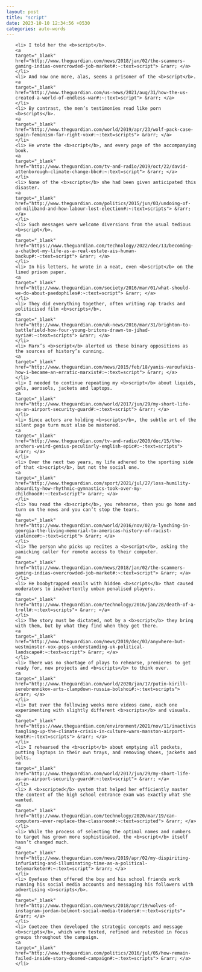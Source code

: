 ```yaml
---
layout: post
title: "script"
date: 2023-10-10 12:34:56 +0530
categories: auto-words
---
```

<ol>

    <li> I told her the <b>script</b>.
    <a 
    target="_blank" 
    href="http://www.theguardian.com/news/2018/jan/02/the-scammers-gaming-indias-overcrowded-job-market#:~:text=script"> &rarr; </a>
    </li>
    <li> And now one more, alas, seems a prisoner of the <b>script</b>.
    <a 
    target="_blank" 
    href="http://www.theguardian.com/us-news/2021/aug/31/how-the-us-created-a-world-of-endless-war#:~:text=script"> &rarr; </a>
    </li>
    <li> By contrast, the men’s testimonies read like porn <b>scripts</b>.
    <a 
    target="_blank" 
    href="http://www.theguardian.com/world/2019/apr/23/wolf-pack-case-spain-feminism-far-right-vox#:~:text=scripts"> &rarr; </a>
    </li>
    <li> He wrote the <b>script</b>, and every page of the accompanying book.
    <a 
    target="_blank" 
    href="http://www.theguardian.com/tv-and-radio/2019/oct/22/david-attenborough-climate-change-bbc#:~:text=script"> &rarr; </a>
    </li>
    <li> None of the <b>scripts</b> she had been given anticipated this disaster.
    <a 
    target="_blank" 
    href="http://www.theguardian.com/politics/2015/jun/03/undoing-of-ed-miliband-and-how-labour-lost-election#:~:text=scripts"> &rarr; </a>
    </li>
    <li> Such messages were welcome diversions from the usual tedious <b>script</b>.
    <a 
    target="_blank" 
    href="https://www.theguardian.com/technology/2022/dec/13/becoming-a-chatbot-my-life-as-a-real-estate-ais-human-backup#:~:text=script"> &rarr; </a>
    </li>
    <li> In his letters, he wrote in a neat, even <b>script</b> on the lined prison paper.
    <a 
    target="_blank" 
    href="http://www.theguardian.com/society/2016/mar/01/what-should-we-do-about-paedophiles#:~:text=script"> &rarr; </a>
    </li>
    <li> They did everything together, often writing rap tracks and politicised film <b>scripts</b>.
    <a 
    target="_blank" 
    href="http://www.theguardian.com/uk-news/2016/mar/31/brighton-to-battlefield-how-four-young-britons-drawn-to-jihad-syria#:~:text=scripts"> &rarr; </a>
    </li>
    <li> Marx’s <b>script</b> alerted us these binary oppositions as the sources of history’s cunning.
    <a 
    target="_blank" 
    href="http://www.theguardian.com/news/2015/feb/18/yanis-varoufakis-how-i-became-an-erratic-marxist#:~:text=script"> &rarr; </a>
    </li>
    <li> I needed to continue repeating my <b>script</b> about liquids, gels, aerosols, jackets and laptops.
    <a 
    target="_blank" 
    href="http://www.theguardian.com/world/2017/jun/29/my-short-life-as-an-airport-security-guard#:~:text=script"> &rarr; </a>
    </li>
    <li> Since actors are holding <b>scripts</b>, the subtle art of the silent page turn must also be mastered.
    <a 
    target="_blank" 
    href="http://www.theguardian.com/tv-and-radio/2020/dec/15/the-archers-weird-genius-peculiarly-english-epic#:~:text=scripts"> &rarr; </a>
    </li>
    <li> Over the next two years, my life adhered to the sporting side of that <b>script</b>, but not the social one.
    <a 
    target="_blank" 
    href="http://www.theguardian.com/sport/2021/jul/27/loss-humility-absurdity-how-rhythmic-gymnastics-took-over-my-childhood#:~:text=script"> &rarr; </a>
    </li>
    <li> You read the <b>script</b>, you rehearse, then you go home and turn on the news and you can’t stop the tears.
    <a 
    target="_blank" 
    href="http://www.theguardian.com/world/2016/nov/02/a-lynching-in-georgia-the-living-memorial-to-americas-history-of-racist-violence#:~:text=script"> &rarr; </a>
    </li>
    <li> The person who picks up recites a <b>script</b>, asking the panicking caller for remote access to their computer.
    <a 
    target="_blank" 
    href="http://www.theguardian.com/news/2018/jan/02/the-scammers-gaming-indias-overcrowded-job-market#:~:text=script"> &rarr; </a>
    </li>
    <li> He boobytrapped emails with hidden <b>scripts</b> that caused moderators to inadvertently unban penalised players.
    <a 
    target="_blank" 
    href="http://www.theguardian.com/technology/2016/jan/28/death-of-a-troll#:~:text=scripts"> &rarr; </a>
    </li>
    <li> The story must be dictated, not by a <b>script</b> they bring with them, but by what they find when they get there.
    <a 
    target="_blank" 
    href="http://www.theguardian.com/news/2019/dec/03/anywhere-but-westminster-vox-pops-understanding-uk-political-landscape#:~:text=script"> &rarr; </a>
    </li>
    <li> There was no shortage of plays to rehearse, premieres to get ready for, new projects and <b>scripts</b> to think over.
    <a 
    target="_blank" 
    href="http://www.theguardian.com/world/2020/jan/17/putin-kirill-serebrennikov-arts-clampdown-russia-bolshoi#:~:text=scripts"> &rarr; </a>
    </li>
    <li> But over the following weeks more videos came, each one experimenting with slightly different <b>scripts</b> and visuals.
    <a 
    target="_blank" 
    href="https://www.theguardian.com/environment/2021/nov/11/inactivists-tangling-up-the-climate-crisis-in-culture-wars-manston-airport-kent#:~:text=scripts"> &rarr; </a>
    </li>
    <li> I rehearsed the <b>script</b> about emptying all pockets, putting laptops in their own trays, and removing shoes, jackets and belts.
    <a 
    target="_blank" 
    href="http://www.theguardian.com/world/2017/jun/29/my-short-life-as-an-airport-security-guard#:~:text=script"> &rarr; </a>
    </li>
    <li> A <b>scripted</b> system that helped her efficiently master the content of the high school entrance exam was exactly what she wanted.
    <a 
    target="_blank" 
    href="http://www.theguardian.com/technology/2020/mar/19/can-computers-ever-replace-the-classroom#:~:text=scripted"> &rarr; </a>
    </li>
    <li> While the process of selecting the optimal names and numbers to target has grown more sophisticated, the <b>script</b> itself hasn’t changed much.
    <a 
    target="_blank" 
    href="http://www.theguardian.com/news/2019/apr/02/my-dispiriting-infuriating-and-illuminating-time-as-a-political-telemarketer#:~:text=script"> &rarr; </a>
    </li>
    <li> Oyefeso then offered the boy and his school friends work running his social media accounts and messaging his followers with advertising <b>scripts</b>.
    <a 
    target="_blank" 
    href="http://www.theguardian.com/news/2018/apr/19/wolves-of-instagram-jordan-belmont-social-media-traders#:~:text=scripts"> &rarr; </a>
    </li>
    <li> Coetzee then developed the strategic concepts and message <b>scripts</b>, which were tested, refined and retested in focus groups throughout the campaign.
    <a 
    target="_blank" 
    href="http://www.theguardian.com/politics/2016/jul/05/how-remain-failed-inside-story-doomed-campaign#:~:text=scripts"> &rarr; </a>
    </li>
